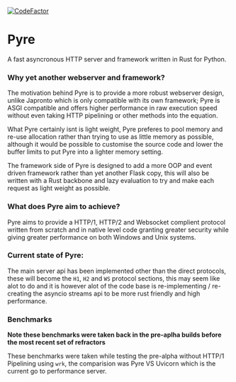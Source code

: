 [![CodeFactor](https://www.codefactor.io/repository/github/project-dream-weaver/pyre/badge)](https://www.codefactor.io/repository/github/project-dream-weaver/pyre)

# Pyre
A fast asyncronous HTTP server and framework written in Rust for Python.

### Why yet another webserver and framework?
The motivation behind Pyre is to provide a more robust webserver design, unlike Japronto which is only compatible with its own framework; Pyre is ASGI compatible and offers higher performance in raw execution speed without even taking HTTP pipelining or other methods into the equation.

What Pyre certainly isnt is light weight, Pyre preferes to pool memory and re-use allocation rather than trying to use as little memory as possible, although it would be possible to customise the source code and lower the buffer limits to put Pyre into a lighter memory setting.

The framework side of Pyre is designed to add a more OOP and event driven framework rather than yet another Flask copy, this will also be written with a Rust backbone and lazy evaluation to try and make each request as light weight as possible.


### What does Pyre aim to achieve?
Pyre aims to provide a HTTP/1, HTTP/2 and Websocket complient protocol written from scratch and in native level code granting greater security while giving greater performance on both Windows and Unix systems.

### Current state of Pyre:
The main server api has been implemented other than the direct protocols, these will become the `H1`, `H2` and `WS` protocol sections, this may seem like alot to do and it is however alot of the code base is re-implementing / re-creating the asyncio streams api to be more rust friendly and high performance.

### Benchmarks
**Note these benchmarks were taken back in the pre-aplha builds before the most recent set of refractors**

These benchmarks were taken while testing the pre-alpha without HTTP/1 Pipelining using `wrk`, the comparision was Pyre VS Uvicorn which is the current go to performance server.


